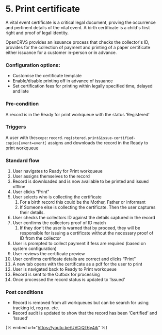 # 5. Print certificate

A vital event certificate is a critical legal document, proving the occurrence and pertinent details of the vital event. A birth certificate is a child's first right and proof of legal identity.

OpenCRVS provides an issuance process that checks the collector's ID, provides for the collection of payment and printing of a paper certificate either issuance for a customer in-person or in advance.

### **Configuration options:**

* Customise the certificate template
* Enable/disable printing off in advance of issuance
* Set certification fees for printing within legally specified time, delayed and late

### **Pre-condition**

A record is in the Ready for print workqueue with the status ‘Registered’

### **Triggers**

A user with the`scope:record.registered.print&issue-certified-copies[event=event]` assigns and downloads the record in the Ready to print workqueue

### **Standard flow**

1. User navigates to Ready for Print workqueue
2. User assigns themselves to the record
3. Record is downloaded and is now available to be printed and issued offline
4. User clicks “Print”
5. User selects who is collecting the certificate
   1. For a birth record this could be the Mother, Father or Informant
   2. If Someone else is collecting the certificate. Then the user captures their details.
6. User checks the collectors ID against the details captured in the record
7. User confirms the collectors proof of ID match
   1. If they don’t the user is warned that by proceed, they will be responsible for issuing a certificate without the necessary proof of ID from the collector
8. User is prompted to collect payment if fess are required (based on system configuration)
9. User reviews the certificate preview
10. User confirms certificate details are correct and clicks “Print”
11. A new tab opens with the certificate as a pdf for the user to print
12. User is navigated back to Ready to Print workqueue
13. Record is sent to the Outbox for processing
14. Once processed the record status is updated to ‘Issued’

### **Post conditions**

* Record is removed from all workqueues but can be search for using tracking id, reg no. etc.
* Record audit is updated to show that the record has been ‘Certified’ and ‘Issued’



{% embed url="https://youtu.be/UVCjQT6y4ik" %}
